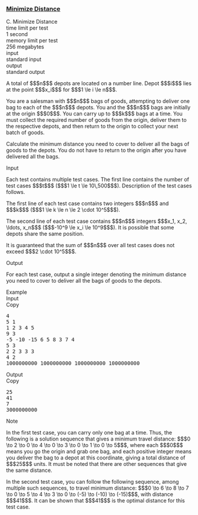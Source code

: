 <h3><a href="https://codeforces.com/contest/1585/problem/C" target="_blank" rel="noopener noreferrer">Minimize Distance</a></h3>

<div class="header"><div class="title">C. Minimize Distance</div><div class="time-limit"><div class="property-title">time limit per test</div>1 second</div><div class="memory-limit"><div class="property-title">memory limit per test</div>256 megabytes</div><div class="input-file input-standard"><div class="property-title">input</div>standard input</div><div class="output-file output-standard"><div class="property-title">output</div>standard output</div></div><div><p>A total of $$$n$$$ depots are located on a number line. Depot $$$i$$$ lies at the point $$$x_i$$$ for $$$1 \le i \le n$$$.</p><p>You are a salesman with $$$n$$$ bags of goods, attempting to deliver one bag to each of the $$$n$$$ depots. You and the $$$n$$$ bags are initially at the origin $$$0$$$. You can carry up to $$$k$$$ bags at a time. You must collect the required number of goods from the origin, deliver them to the respective depots, and then return to the origin to collect your next batch of goods.</p><p>Calculate the minimum distance you need to cover to deliver all the bags of goods to the depots. You do <span class="tex-font-style-bf">not</span> have to return to the origin after you have delivered all the bags.</p></div><div class="input-specification"><div class="section-title">Input</div><p>Each test contains multiple test cases. The first line contains the number of test cases $$$t$$$ ($$$1 \le t \le 10\,500$$$). Description of the test cases follows.</p><p>The first line of each test case contains two integers $$$n$$$ and $$$k$$$ ($$$1 \le k \le n \le 2 \cdot 10^5$$$).</p><p>The second line of each test case contains $$$n$$$ integers $$$x_1, x_2, \ldots, x_n$$$ ($$$-10^9 \le x_i \le 10^9$$$). It is possible that some depots share the same position.</p><p>It is guaranteed that the sum of $$$n$$$ over all test cases does not exceed $$$2 \cdot 10^5$$$.</p></div><div class="output-specification"><div class="section-title">Output</div><p>For each test case, output a single integer denoting the minimum distance you need to cover to deliver all the bags of goods to the depots. </p></div><div class="sample-tests"><div class="section-title">Example</div><div class="sample-test"><div class="input"><div class="title">Input<div title="Copy" data-clipboard-target="#id007185432297600775" id="id00860835101115999" class="input-output-copier">Copy</div></div><pre id="id007185432297600775">4
5 1
1 2 3 4 5
9 3
-5 -10 -15 6 5 8 3 7 4
5 3
2 2 3 3 3
4 2
1000000000 1000000000 1000000000 1000000000
</pre></div><div class="output"><div class="title">Output<div title="Copy" data-clipboard-target="#id0023990682828207244" id="id001891871473560084" class="input-output-copier">Copy</div></div><pre id="id0023990682828207244">25
41
7
3000000000
</pre></div></div></div><div class="note"><div class="section-title">Note</div><p>In the first test case, you can carry only one bag at a time. Thus, the following is a solution sequence that gives a minimum travel distance: $$$0 \to 2 \to 0 \to 4 \to 0 \to 3 \to 0 \to 1 \to 0 \to 5$$$, where each $$$0$$$ means you go the origin and grab one bag, and each positive integer means you deliver the bag to a depot at this coordinate, giving a total distance of $$$25$$$ units. It must be noted that there are other sequences that give the same distance.</p><p>In the second test case, you can follow the following sequence, among multiple such sequences, to travel minimum distance: $$$0 \to 6 \to 8 \to 7 \to 0 \to 5 \to 4 \to 3 \to 0 \to (-5) \to (-10) \to (-15)$$$, with distance $$$41$$$. It can be shown that $$$41$$$ is the optimal distance for this test case.</p></div>